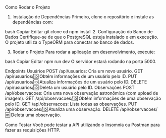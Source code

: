 

Como Rodar o Projeto
1. Instalação de Dependências
Primeiro, clone o repositório e instale as dependências com:

bash
Copiar
Editar
git clone <url-do-repositorio>
cd <diretorio-do-projeto>
npm install
2. Configuração do Banco de Dados
Certifique-se de que o PostgreSQL esteja instalado e em execução. O projeto utiliza o TypeORM para conectar ao banco de dados.

3. Rodar o Projeto
Para rodar a aplicação em desenvolvimento, execute:

bash
Copiar
Editar
npm run dev
O servidor estará rodando na porta 5000.

Endpoints
Usuários
POST /api/usuarios: Cria um novo usuário.
GET /api/usuarios/:id: Obtém informações de um usuário pelo ID.
PUT /api/usuarios/:id: Atualiza informações de um usuário pelo ID.
DELETE /api/usuarios/:id: Deleta um usuário pelo ID.
Observações
POST /api/observacoes: Cria uma nova observação astronômica (com upload de imagem).
GET /api/observacoes/:id: Obtém informações de uma observação pelo ID.
GET /api/observacoes: Lista todas as observações.
PUT /api/observacoes/:id: Atualiza uma observação.
DELETE /api/observacoes/:id: Deleta uma observação.

Como Testar
Você pode testar a API utilizando o Insomnia ou Postman para fazer as requisições HTTP.

